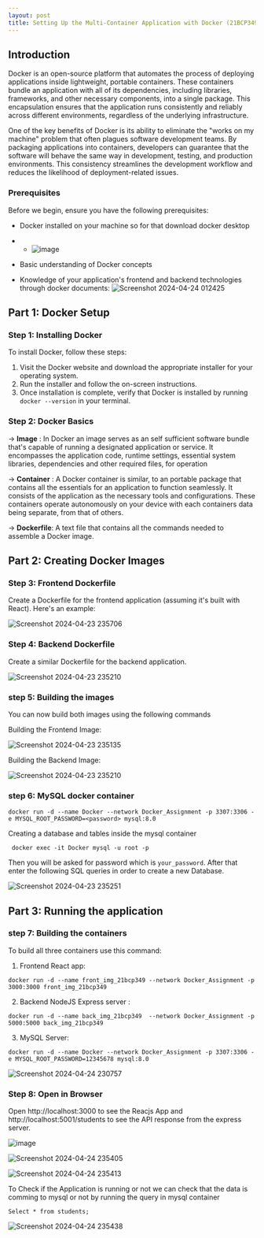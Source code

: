 ```yaml
---
layout: post
title: Setting Up the Multi-Container Application with Docker (21BCP349)
--- 
```


## Introduction
Docker is an open-source platform that automates the process of deploying applications inside lightweight, portable containers. These containers bundle an application with all of its dependencies, including libraries, frameworks, and other necessary components, into a single package. This encapsulation ensures that the application runs consistently and reliably across different environments, regardless of the underlying infrastructure.

One of the key benefits of Docker is its ability to eliminate the "works on my machine" problem that often plagues software development teams. By packaging applications into containers, developers can guarantee that the software will behave the same way in development, testing, and production environments. This consistency streamlines the development workflow and reduces the likelihood of deployment-related issues.

### Prerequisites
Before we begin, ensure you have the following prerequisites:
- Docker installed on your machine so for that download docker desktop
- - ![image](https://github.com/Milan963/Milan963.github.io/assets/123493818/59d7426f-2ab7-4e33-84f8-485456ad5d6b
)


- Basic understanding of Docker concepts 
- Knowledge of your application's frontend and backend technologies through docker documents: 
![Screenshot 2024-04-24 012425](https://github.com/Milan963/Milan963.github.io/assets/123493818/5773ad26-50cc-4a8f-b2d5-833e5d251c04
)



## Part 1: Docker Setup
### Step 1: Installing Docker
To install Docker, follow these steps:
1. Visit the Docker website and download the appropriate installer for your operating system.
2. Run the installer and follow the on-screen instructions.
3. Once installation is complete, verify that Docker is installed by running `docker --version` in your terminal.

### Step 2: Docker Basics

-> **Image** : In Docker an image serves as an self sufficient software bundle that's capable of running a designated application or service. It encompasses the application code, runtime settings, essential system libraries, dependencies and other required files, for operation

-> **Container**  :  A Docker container is similar, to an portable package that contains all the essentials for an application to function seamlessly. It consists of the application as the necessary tools and configurations. These containers operate autonomously on your device with each containers data being separate, from that of others.

-> **Dockerfile**: A text file that contains all the commands needed to assemble a Docker image.

## Part 2: Creating Docker Images
### Step 3: Frontend Dockerfile
Create a Dockerfile for the frontend application (assuming it's built with React). Here's an example:
  
![Screenshot 2024-04-23 235706](https://github.com/Milan963/Milan963.github.io/assets/123493818/b6421db7-bb8e-4bb5-aa92-1f4a4da972d2
)



### Step 4: Backend Dockerfile
Create a similar Dockerfile for the backend application.

![Screenshot 2024-04-23 235210](https://github.com/Milan963/Milan963.github.io/assets/123493818/b473eecc-788e-44ba-a6d6-1f80e36b5844
)




### step 5: Building the images

You can now build both images using the following commands

Building the Frontend Image:

![Screenshot 2024-04-23 235135](https://github.com/Milan963/Milan963.github.io/assets/123493818/00c579c0-1aca-420a-afad-301d89ff3ad0
)


Building the Backend Image:

![Screenshot 2024-04-23 235210](https://github.com/Milan963/Milan963.github.io/assets/123493818/b473eecc-788e-44ba-a6d6-1f80e36b5844
)




### step 6: MySQL docker  container

```
docker run -d --name Docker --network Docker_Assignment -p 3307:3306 -e MYSQL_ROOT_PASSWORD=<password> mysql:8.0
```

Creating a database and tables inside the mysql container 

```
 docker exec -it Docker mysql -u root -p
 ```
 Then you will be asked for password which is  `your_password`. 
 After that enter the following SQL queries in order to create a new Database.

![Screenshot 2024-04-23 235251](https://github.com/Milan963/Milan963.github.io/assets/123493818/68f8ab9c-fcf5-4e61-882e-ee8818b8d052
)



## Part 3:  Running the application 
### step 7: Building the containers 
To build all three containers use this command:

1. Frontend  React app:
```
docker run -d --name front_img_21bcp349 --network Docker_Assignment -p 3000:3000 front_img_21bcp349
```

2. Backend NodeJS Express server :
```
docker run -d --name back_img_21bcp349  --network Docker_Assignment -p 5000:5000 back_img_21bcp349
```
3. MySQL Server:
```
docker run -d --name Docker --network Docker_Assignment -p 3307:3306 -e MYSQL_ROOT_PASSWORD=12345678 mysql:8.0
```
![Screenshot 2024-04-24 230757](https://github.com/Milan963/Milan963.github.io/assets/123493818/3eac1a6f-a6c4-4fd6-a3c7-e88db3139df1
)


### Step 8: Open in Browser
Open http://localhost:3000 to see the Reacjs App and http://localhost:5001/students to see the API response from the express server.

![image](https://github.com/Milan963/Milan963.github.io/assets/123493818/e93b50fc-4d51-4f20-9ad5-7068e69d31f3
)

![Screenshot 2024-04-24 235405](https://github.com/Milan963/Milan963.github.io/assets/123493818/1bc1de13-0b45-4cb5-980c-389cae7cc888
)

![Screenshot 2024-04-24 235413](https://github.com/Milan963/Milan963.github.io/assets/123493818/9a2ffc4c-57ae-4c5d-856e-2f35201e282a
)



To Check if the Application is running or not we can check that the data is comming to mysql or not by running the query in mysql container 

```
Select * from students;
```

![Screenshot 2024-04-24 235438](https://github.com/Milan963/Milan963.github.io/assets/123493818/febd6d33-f0d6-40a7-b6f1-6f3c0ac0bd26
)
